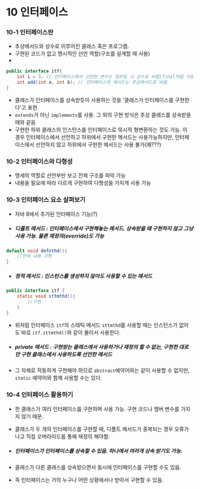 # 10 인터페이스

### 10-1 인터페이스란

- 추상메서드와 상수로 이루어진 클래스 혹은 프로그램. 
- 구현된 코드가 없고 명시적인 선언 역할(구조를 설계할 때 사용)
- 

```java
public interface itf{
    int i = 3; // 인터페이스에서 선언한 변수는 컴파일 시 상수로 바뀜(final처럼 사용)
    int add(int a, int b); // 인터페이스의 메서드는 추상메서드로 바뀜
}
```

- 클래스가 인터페이스를 상속받듯이 사용하는 것을 '클래스가 인터페이스를 구현한다'고 표현. 
- `extends`가 아닌 `implements`를 사용. 그 외의 구현 방식은 추상 클래스를 상속받을 때와 같음
- 구현한 하위 클래스의 인스턴스를 인터페이스로 묵시적 형변환하는 것도 가능. 이 경우 인터페이스에서 선언하고 하위에서 구현한 메서드는 사용가능하지만, 인터페이스에서 선언하지 않고 하위에서 구현한 메서드는 사용 불가(왜???)



### 10-2 인터페이스와 다형성

- 명세의 역할로 선언부만 보고 전체 구조를 파악 가능
- 내용을 필요에 따라 다르게 구현하여 다형성을 가지게 사용 가능

### 10-3 인터페이스 요소 살펴보기

- 자바 8에서 추가된 인터페이스 기능(?)

- ##### 디폴트 메서드 : 인터페이스에서 구현해놓는 메서드. 상속받을 때 구현하지 않고 그냥 사용 가능. 물론 재정의(override)도 가능

```java
default void defnthd(){
    //안에 내용 구현
}
```



- ##### 정적 메서드 : 인스턴스를 생성하지 않아도 사용할 수 있는 메서드

```java
public interface itf {
    static void sttmthd(){
        //구현
    }
}
```

- 위처럼 인터페이스 `itf`의 스태틱 메서드 `sttmthd`를 사용할 때는 인스턴스가 없어도 바로 `itf.sttmthd()`와 같이 불러서 사용한다.

- ##### private 메서드 : 구현받는 클래스에서 사용하거나 재정의 할 수 없는, 구현한 대로만 구현 클래스에서 사용하도록 선언한 메서드

- 그 자체로 작동하게 구현해야 하므로 `abstract`예약어와는 같이 사용할 수 없지만, `static` 예약어와 함께 사용할 수는 있다. 

### 10-4 인터페이스 활용하기

- 한 클래스가 여러 인터페이스를 구현하며 사용 가능. 구현 코드나 멤버 변수를 가지지 않기 때문.

- 클래스가 두 개의 인터페이스를 구현할 때, 디폴트 메서드가 중복되는 경우 오류가 나고 직접 오버라이드를 통해 재정의 해야함.

- ##### 인터페이스가 인터페이스를 상속할 수 있음. 하나에서 여러개 상속 받기도 가능.

- 클래스가 다른 클래스를 상속받으면서 동시에 인터페이스를 구현할 수도 있음. 

- 즉 인터페이스는 거의 누구나 어떤 상황에서나 받아서 구현할 수 있음.
